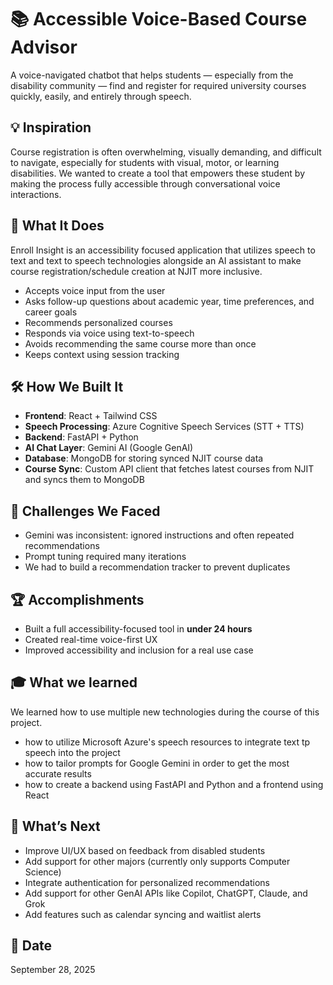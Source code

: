 # 📚 Accessible Voice-Based Course Advisor

A voice-navigated chatbot that helps students — especially from the disability community — find and register for required university courses quickly, easily, and entirely through speech.

## 💡 Inspiration

Course registration is often overwhelming, visually demanding, and difficult to navigate, especially for students with visual, motor, or learning disabilities. We wanted to create a tool that empowers these student by making the process fully accessible through conversational voice interactions.

## 🧠 What It Does

Enroll Insight is an accessibility focused application that utilizes speech to text and text to speech technologies alongside an AI assistant to make course registration/schedule creation at NJIT more inclusive.

- Accepts voice input from the user
- Asks follow-up questions about academic year, time preferences, and career goals
- Recommends personalized courses
- Responds via voice using text-to-speech
- Avoids recommending the same course more than once
- Keeps context using session tracking

## 🛠️ How We Built It

- **Frontend**: React + Tailwind CSS
- **Speech Processing**: Azure Cognitive Speech Services (STT + TTS)
- **Backend**: FastAPI + Python
- **AI Chat Layer**: Gemini AI (Google GenAI)
- **Database**: MongoDB for storing synced NJIT course data
- **Course Sync**: Custom API client that fetches latest courses from NJIT and syncs them to MongoDB

## 🚧 Challenges We Faced

- Gemini was inconsistent: ignored instructions and often repeated recommendations
- Prompt tuning required many iterations
- We had to build a recommendation tracker to prevent duplicates

## 🏆 Accomplishments

- Built a full accessibility-focused tool in **under 24 hours**
- Created real-time voice-first UX
- Improved accessibility and inclusion for a real use case

## 🎓 What we learned

We learned how to use multiple new technologies during the course of this project. 

- how to utilize Microsoft Azure's speech resources to integrate text tp speech into the project
- how to tailor prompts for Google Gemini in order to get the most accurate results
- how to create a backend using FastAPI and Python and a frontend using React

## 🔮 What’s Next

- Improve UI/UX based on feedback from disabled students
- Add support for other majors (currently only supports Computer Science)
- Integrate authentication for personalized recommendations
- Add support for other GenAI APIs like Copilot, ChatGPT, Claude, and Grok
- Add features such as calendar syncing and waitlist alerts

## 📅 Date

September 28, 2025
